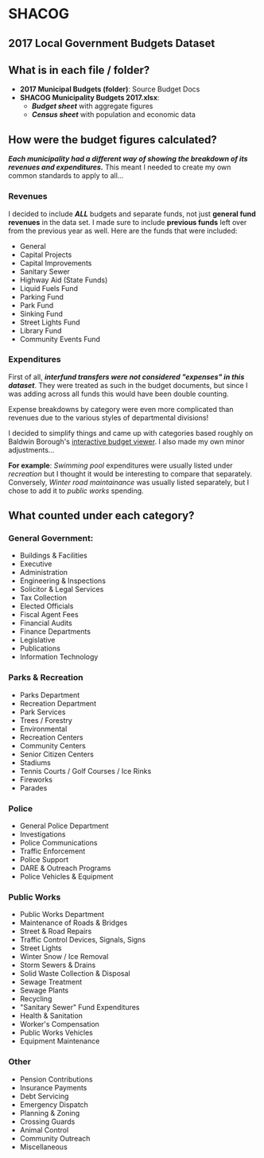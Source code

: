 # SHACOG
## 2017 Local Government Budgets Dataset

## What is in each file / folder?
- **2017 Municipal Budgets (folder)**: Source Budget Docs
- **SHACOG Municipality Budgets 2017.xlsx**:
	- ***Budget sheet*** with aggregate figures
	- ***Census sheet*** with population and economic data

## How were the budget figures calculated?

***Each municipality had a different way of showing the breakdown of its revenues and expenditures.***  This meant I needed to create my own common standards to apply to all...

### Revenues
I decided to include ***ALL*** budgets and separate funds, not just **general fund revenues** in the data set.  I made sure to include **previous funds** left over from the previous year as well.  Here are the funds that were included:

- General
- Capital Projects 
- Capital Improvements
- Sanitary Sewer
- Highway Aid (State Funds)
- Liquid Fuels Fund
- Parking Fund
- Park Fund
- Sinking Fund
- Street Lights Fund
- Library Fund
- Community Events Fund

### Expenditures

First of all, ***interfund transfers were not considered "expenses" in this dataset***.  They were treated as such in the budget documents, but since I was adding across all funds this would have been double counting.

Expense breakdowns by category were even more complicated than revenues due to the various styles of departmental divisions!

I decided to simplify things and came up with categories based roughly on Baldwin Borough's [interactive budget viewer](https://baldwinboroughpa.opengov.com/transparency#/).  I also made my own minor adjustments...

**For example**: *Swimming pool* expenditures were usually listed under *recreation* but I thought it would be interesting to compare that separately.  Conversely, *Winter road maintainance* was usually listed separately, but I chose to add it to *public works* spending.

## What counted under each category?
### General Government:
- Buildings & Facilities
- Executive
- Administration
- Engineering & Inspections
- Solicitor & Legal Services
- Tax Collection
- Elected Officials
- Fiscal Agent Fees
- Financial Audits
- Finance Departments
- Legislative
- Publications
- Information Technology

### Parks & Recreation
- Parks Department
- Recreation Department
- Park Services
- Trees / Forestry
- Environmental
- Recreation Centers
- Community Centers
- Senior Citizen Centers
- Stadiums
- Tennis Courts / Golf Courses / Ice Rinks
- Fireworks
- Parades

### Police
- General Police Department
- Investigations
- Police Communications
- Traffic Enforcement
- Police Support
- DARE & Outreach Programs
- Police Vehicles & Equipment

### Public Works
- Public Works Department
- Maintenance of Roads & Bridges
- Street & Road Repairs
- Traffic Control Devices, Signals, Signs
- Street Lights
- Winter Snow / Ice Removal
- Storm Sewers & Drains
- Solid Waste Collection & Disposal
- Sewage Treatment
- Sewage Plants
- Recycling
- "Sanitary Sewer" Fund Expenditures
- Health & Sanitation
- Worker's Compensation
- Public Works Vehicles
- Equipment Maintenance

### Other
- Pension Contributions
- Insurance Payments
- Debt Servicing
- Emergency Dispatch
- Planning & Zoning
- Crossing Guards
- Animal Control
- Community Outreach
- Miscellaneous
